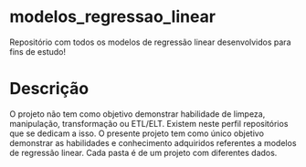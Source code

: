 # modelos_regressao_linear
Repositório com todos os modelos de regressão linear desenvolvidos para fins de estudo!


# Descrição

O projeto não tem como objetivo demonstrar habilidade de limpeza, manipulação, transformação ou ETL/ELT. Existem neste perfil repositórios que se dedicam a isso. O presente projeto tem como único objetivo demonstrar as habilidades e conhecimento adquiridos referentes a modelos de regressão linear. Cada pasta é de um projeto com diferentes dados.